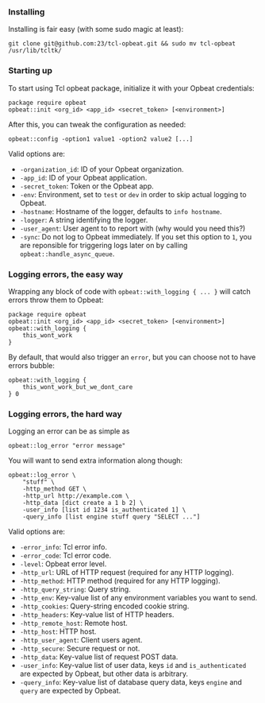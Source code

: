 ### Installing

Installing is fair easy (with some sudo magic at least):

    git clone git@github.com:23/tcl-opbeat.git && sudo mv tcl-opbeat /usr/lib/tcltk/

### Starting up

To start using Tcl opbeat package, initialize it with your Opbeat credentials:

    package require opbeat
    opbeat::init <org_id> <app_id> <secret_token> [<environment>]

After this, you can tweak the configuration as needed:

    opbeat::config -option1 value1 -option2 value2 [...]

Valid options are:

* `-organization_id`: ID of your Opbeat organization.
* `-app_id`: ID of your Opbeat application.
* `-secret_token`: Token or the Opbeat app.
* `-env`: Environment, set to `test` or `dev` in order to skip actual logging to Opbeat.
* `-hostname`: Hostname of the logger, defaults to `info hostname`.
* `-logger`: A string identifying the logger.
* `-user_agent`: User agent to to report with (why would you need this?)
* `-sync`: Do not log to Opbeat immediately. If you set this option to `1`, you are reponsible for triggering logs later on by calling `opbeat::handle_async_queue`.

### Logging errors, the easy way

Wrapping any block of code with `opbeat::with_logging { ... }` will catch errors throw them to Opbeat:

    package require opbeat
    opbeat::init <org_id> <app_id> <secret_token> [<environment>]
    opbeat::with_logging {
        this_wont_work
    }

By default, that would also trigger an `error`, but you can choose not to have errors bubble:

    opbeat::with_logging {
        this_wont_work_but_we_dont_care
    } 0

### Logging errors, the hard way

Logging an error can be as simple as

    opbeat::log_error "error message"

You will want to send extra information along though:

    opbeat::log_error \
        "stuff" \
        -http_method GET \
        -http_url http://example.com \
        -http_data [dict create a 1 b 2] \
        -user_info [list id 1234 is_authenticated 1] \
        -query_info [list engine stuff query "SELECT ..."]


Valid options are:

* `-error_info`: Tcl error info.
* `-error_code`: Tcl error code.
* `-level`: Opbeat error level.
* `-http_url`: URL of HTTP request (required for any HTTP logging).
* `-http_method`: HTTP method (required for any HTTP logging).
* `-http_query_string`: Query string.
* `-http_env`: Key-value list of any environment variables you want to send.
* `-http_cookies`: Query-string encoded cookie string.
* `-http_headers`: Key-value list of HTTP headers.
* `-http_remote_host`: Remote host.
* `-http_host`: HTTP host.
* `-http_user_agent`: Client users agent.
* `-http_secure`: Secure request or not.
* `-http_data`: Key-value list of request POST data.
* `-user_info`: Key-value list of user data, keys `id` and `is_authenticated` are expected by Opbeat, but other data is arbitrary.
* `-query_info`: Key-value list of database query data, keys `engine` and `query` are expected by Opbeat.
